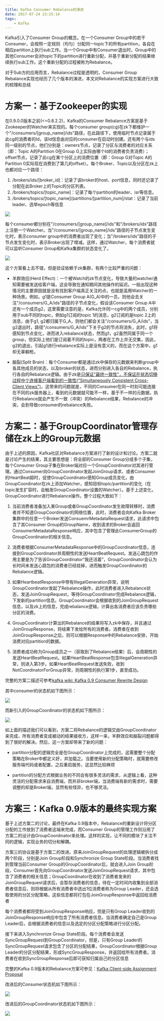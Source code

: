 ```yaml
---
title: Kafka Consumer Rebalance的演进
date: 2017-07-24 23:25:14
tags: 
	- Kafka
---
```


Kafka引入了Consumer Group的概念。在一个Consumer Group中的若干Consumer，会按照一定规则（均匀）分配同一topic下的所有partition，各自在相应partition上执行sub工作。当一个Group中有Consumer退出时，Group中的其他Consumer会对topic下的partition进行重新分配，并基于重新分配的结果继续执行sub工作。这个重新分配的过程被称为Rebalance。

对于Sub方的应用而言，Rebalance过程是透明的，Consumer Group Rebalance实现也经历了几个版本的演进，本文对Rebalance的实现方案进行大致的梳理和总结

<!-- more -->


# 方案一：基于Zookeeper的实现

在0.9.0.0版本之前(<=0.8.2.2)，Kafka的Consumer Rebalance方案是基于Zookeeper的Watcher来实现的。每个consumer group(cg)在zk下都维护一个"/consumers/[group_name]/ids"路径，在此路径下，使用临时节点记录属于此cg的消费者的Id，该Id信息由对应的consumer在启动时创建。还有两个与ids同一级别的节点，他们分别是：owners节点，记录了分区与消费者的对应关系（即：Topic A的Partition 0在Group G上实际由哪个Id的消费者负责消费）；offset节点，记录了此cg在某个分区上的消费位置（即：Group G对Topic A的Partition 0实际现在消费到了第几的offset）。每个Broker、Topic以及分区在zk上也都对应一个路径：

1. /brokers/ids/[broker_id]：记录了该broker的host、port信息，同时还记录了分配在此Broker上的Topic的分区列表。
2. /brokers/topics/[topic_name]：记录了每个partition的leader、isr等信息。
3. /brokers/topics/[topic_name]/partitions/[partition_num]/stat：记录了当前leader、选举epoch等信息

![](http://og43lpuu1.bkt.clouddn.com/kafka_consumer_rebalance_evolution/img/01_zk_brokers_path.png)

每个consumer都分别在"/consumers/[group_name]/ids"和"/brokers/ids"路径上注册一个Watcher。当"/consumers/[group_name]/ids"路径的子节点发生变化时，表示consumer group中的消费者出现了变化；当"/brokers/ids"路径的子节点发生变化时，表示Broker出现了增减。这样，通过Watcher，每个消费者就可以监听Consumer Group和Kafka集群的状态变化了。

![](http://og43lpuu1.bkt.clouddn.com/kafka_consumer_rebalance_evolution/img/02_zk_consumers_path.png)

这个方案看上去不错，但是验证依赖于zk集群，有两个比较严重的问题：

* 羊群效应(Herd Effect)：一个被Watch的zk节点变化，导致大量的watcher通知需要被发送给客户端，这会导致在通知期间其他操作的延迟。一般出现这种情况的主要原因就是没有找到客户端真正关注的点，也就是滥用Watcher的一种场景。例如，g1是Consumer Group A(G_A)中的一员，则他会去关注"/consumers/G_A/ids"路径的子节点变化，假设该Consumer Group A中还有一个成员g2，这里需要注意的是，Kafka允许同一cg中的两个成员，分别用于sub不同的topic，例如g1订阅的topic 1的消息，g2订阅的是topic 2上的消息，由于g1, g2都归属于G_A，则他们都会关注"/consumers/G_A/ids"，当g2退出时，路径"/consumers/G_A/ids"下关于g2的节点将消失，此时，g1将感知到节点变化，进而进入rebalance状态，然而g1，g2虽然同属于同一个group，但实际上他们是订阅着不同的topic，两者在工作上并无交集，因此，g2的退出，引起g1进行rebalance实际上是没有意义的，而在这个方案中，g1却无辜躺枪。

* 脑裂(Split Brain)：每个Consumer都是通过zk中保存的元数据来判断group中各其他成员的状态，以及broker的状态，进而分别进入各自的Rebalance，执行各自的Rebalance逻辑。由于zk是[只保证"最终一致性"，不保证在状态切换过程中个连接客户端看到的一致性("Simultaneously Consistent Cross-Client Views")](http://zookeeper.apache.org/doc/r3.4.6/zookeeperProgrammers.html#ch_zkGuarantees)，这带来的问题就是，不同的Consumer在同一时刻可能连接在不同的zk服务器上，看到的元数据就可能不一样，基于不一样的元数据，执行Rebalance就会产生不一致（冲突）的Rebalance结果，Rebalance的冲突，会到导致consumer的rebalance失败。


# 方案二：基于GroupCoordinator管理存储在zk上的Group元数据

由于上述的原因，Kafka社区对Rebalance方案进行了新的设计和讨论。方案二就是讨论产生的结果，其主要思想是：将全部的Consumer Group分成多个子集，每个Consumer Group子集在Broker端对应一个GroupCoordinator对其进行管理。通过Consumer向GroupCoordinator发起JoinGroup请求、或者Consumer的HeartBeat超时，促使GroupCoordinator感知Group成员变化，由GroupCoordinator在zk上添加Watcher，感知目标topic/partition的变化（在topic发生扩容时，会触发GroupCoordinator设置的Watcher）。基于上述变化，GroupCoordinator进行Rebalance操作。整个过程大致如下：

1. 当前消费者准备加入某Group或者GroupCoordinator发生故障转移时，消费者并不知道GroupCoordinator的网络位置，此时，消费者会向Kafka Broker集群中的任意一个Broker发送ConsuemrMetadataRequest请求，此请求中包含了其Consumer Group的GroupName，收到请求的Broker会返回ConsumerMetadataResponse响应，其中包含了管理此ConsumerGroup的GroupCoordinator的相关信息。

2. 消费者根据ConsumerMetadataResponse中的GroupCoordinator信息，连接到GroupCoordinator并周期性的发送HeartBeatRequest。发送心跳包的作用主要是为了告诉GroupCoordinator“我还活着”，GroupCoordinator会认为长时间未发送心跳包的消费者已经挂掉，进而触发GroupCoordinator的Rebalance逻辑。

3. 如果HeartbeatResponse中带有IllegalGeneration异常，说明GroupCoordinator发起了Rebalance操作，此时消费者进入Rebalance状态，发送JoinGroupRequest，等待GroupCoordinator完成Rebalance逻辑，下发新的partition信息。GroupCoordinator会根据收到的JoinGroupRequest信息，以及zk上的信息，完成rebalance逻辑，计算出各消费者应该负责哪些分区的消费。

4. GroupCoordinator计算出的Rebalance的结果将写入zk中保存，并且通过JoinGroupResponse，将结果下发给所有的消费者。消费者在收到JoinGroupResponse之后，则可以根据Response中的Rebalance安排，开始消费对应partition的数据。

5. 消费者成功称为Group成员之一（获取到了Rebalance结果）后，会周期性的发送HeartBeatRequest。如果HeartBeatResponse包含IllegalGeneration异常，则进入第3步。如果HeartBeatRequest发送失败，收到NotCoordinatorForGroup异常，则周期性的执行第1步，直至成功。

完整的方案二描述可参考[kafka wiki: Kafka 0.9 Consumer Rewrite Design](https://cwiki.apache.org/confluence/display/KAFKA/Kafka+0.9+Consumer+Rewrite+Design)

其中consumer的状态机如下图所示：

![](http://og43lpuu1.bkt.clouddn.com/kafka_consumer_rebalance_evolution/img/03_solution2_consumer_state_diagram.jpg)


而新引入的GroupCoordinator的状态机如下图所示：

![](http://og43lpuu1.bkt.clouddn.com/kafka_consumer_rebalance_evolution/img/04_solution2_coordinator_state_diagram.jpg)

如上面的描述我们可以看到，方案二将Rebalance的逻辑交由GroupCoordinator来完成，所有消费者变成被动的结果接收方，这样一来，羊群效应和脑裂问题都得到了很好的解决。然后，这一方案却带来了新的问题：

* partition分配的逻辑完全是在GroupCoordinator上完成的，这需要整个分配策略在Broker中都定义好，并加载之。当要使用新的分配策略时，就需要修改服务端代码或者配置，之后重启服务，这显然比较麻烦

* partition的分配方式根据业务的不同会有很多灵活的需求，从逻辑上看，这种灵活的分配需求来自消费端，而并非broker端，当消费端有新的需求时，需要调整的却是Broker端，显然有些怪异，也不够灵活。




# 方案三：Kafka 0.9版本的最终实现方案

基于上述方案二的讨论，最终在Kafka 0.9版本中，Rebalance的重新设计将分区分配的工作放到了消费者这端来完成，而Consumer Group的管理工作则沿用了方案二的设计由GroupCoordinator来处理。这样的实现，让不同的模块了关注不同的逻辑，实现业务的切分和解耦。

方案三的协议是基于方案二的改进。原来JoinGroupRequest的处理逻辑被拆分成两个阶段，分别是Join Group阶段和Synchronize Group State阶段。当消费者找到管理当前Consumer Group的GroupCoordinator后，就会进入Join Group阶段，Consumer首先向GroupCoordinator发送JoinGroupRequest请求，其中包含了消费者的相关信息；GroupCoordinator在收到了消费者发来的JoinGroupRequest请求后，会暂存消费者的信息，待在一定时间内收集到全部消费者信息后，则将根据从所有消费者中选出1位消费者称为Group Leader，还会选取使用的分区分配策略，这些信息都将打包在JoinGroupResponse中返回给消费者

每个消费者都将受到JoinGroupResponse响应，但是只有Group Leader收到的JoinGroupResponse响应中包含了所有消费者信息。当消费者确定自己是Group Leader后，会根据消费者的信息以及选定的分区分配策略进行分区分配。

接下来进入Synchronize Group State阶段。每个消费者会发送SyncGroupRequest到GroupCoordinator，但是，只有Group Leader的SyncGroupRequest请求包含了分区的分配结果，GroupCoordinator根据Group Leader的分区分配结果，形成SyncGroupResponse，并返回给所有消费者。消费者在收到SyncGroupResponse后即可获知归属自己的分区信息

完整的Kafka 0.9版本的Rebalance方案可参见：[Kafka Client-side Assignment Proposal](https://cwiki.apache.org/confluence/display/KAFKA/Kafka+Client-side+Assignment+Proposal)

改进后的Consumer状态机如下图所示：

![](http://og43lpuu1.bkt.clouddn.com/kafka_consumer_rebalance_evolution/img/05_solution3_consumer_state_diagram.png)

改进后的GroupCoordinator状态机如下图所示：

![](http://og43lpuu1.bkt.clouddn.com/kafka_consumer_rebalance_evolution/img/06_solution3_coordinator_state_diagram.png)